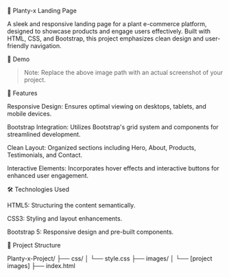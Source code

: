 🌿 Planty-x Landing Page

A sleek and responsive landing page for a plant e-commerce platform, designed to showcase products and engage users effectively. Built with HTML, CSS, and Bootstrap, this project emphasizes clean design and user-friendly navigation.

📸 Demo



> Note: Replace the above image path with an actual screenshot of your project.



🚀 Features

Responsive Design: Ensures optimal viewing on desktops, tablets, and mobile devices.

Bootstrap Integration: Utilizes Bootstrap's grid system and components for streamlined development.

Clean Layout: Organized sections including Hero, About, Products, Testimonials, and Contact.

Interactive Elements: Incorporates hover effects and interactive buttons for enhanced user engagement.

🛠️ Technologies Used

HTML5: Structuring the content semantically.

CSS3: Styling and layout enhancements.

Bootstrap 5: Responsive design and pre-built components.


📁 Project Structure

Planty-x-Project/
├── css/
│   └── style.css
├── images/
│   └── [project images]
├── index.html